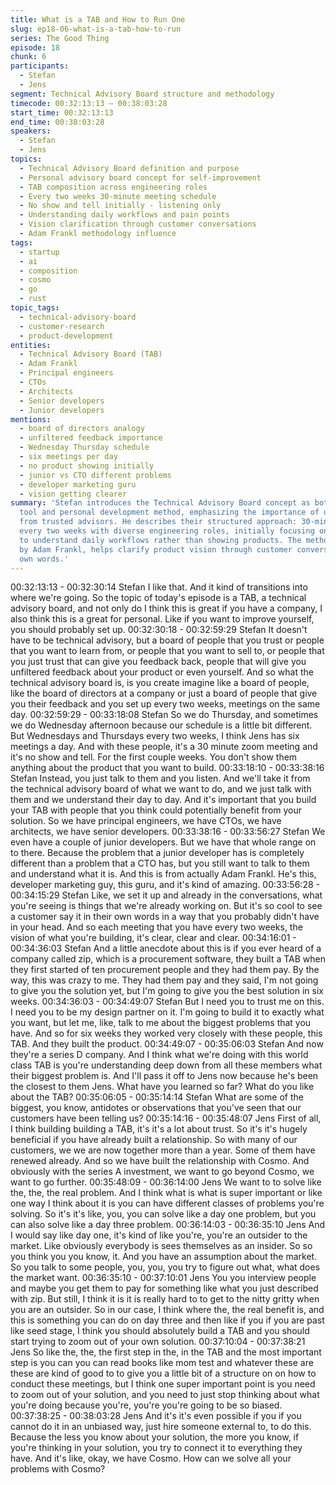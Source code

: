 ```yaml
---
title: What is a TAB and How to Run One
slug: ep18-06-what-is-a-tab-how-to-run
series: The Good Thing
episode: 18
chunk: 6
participants:
  - Stefan
  - Jens
segment: Technical Advisory Board structure and methodology
timecode: 00:32:13:13 – 00:38:03:28
start_time: 00:32:13:13
end_time: 00:38:03:28
speakers:
  - Stefan
  - Jens
topics:
  - Technical Advisory Board definition and purpose
  - Personal advisory board concept for self-improvement
  - TAB composition across engineering roles
  - Every two weeks 30-minute meeting schedule
  - No show and tell initially - listening only
  - Understanding daily workflows and pain points
  - Vision clarification through customer conversations
  - Adam Frankl methodology influence
tags:
  - startup
  - ai
  - composition
  - cosmo
  - go
  - rust
topic_tags:
  - technical-advisory-board
  - customer-research
  - product-development
entities:
  - Technical Advisory Board (TAB)
  - Adam Frankl
  - Principal engineers
  - CTOs
  - Architects
  - Senior developers
  - Junior developers
mentions:
  - board of directors analogy
  - unfiltered feedback importance
  - Wednesday Thursday schedule
  - six meetings per day
  - no product showing initially
  - junior vs CTO different problems
  - developer marketing guru
  - vision getting clearer
summary: 'Stefan introduces the Technical Advisory Board concept as both a business
  tool and personal development method, emphasizing the importance of unfiltered feedback
  from trusted advisors. He describes their structured approach: 30-minute meetings
  every two weeks with diverse engineering roles, initially focusing only on listening
  to understand daily workflows rather than showing products. The methodology, influenced
  by Adam Frankl, helps clarify product vision through customer conversations in their
  own words.'
---
```


00:32:13:13 - 00:32:30:14
Stefan
I like that. And it kind of transitions into where we're going. So the topic of today's episode is a
TAB, a technical advisory board, and not only do I think this is great if you have a company, I
also think this is a great for personal. Like if you want to improve yourself, you should probably
set up.
00:32:30:18 - 00:32:59:29
Stefan
It doesn't have to be technical advisory, but a board of people that you trust or people that you
want to learn from, or people that you want to sell to, or people that you just trust that can give
you feedback back, people that will give you unfiltered feedback about your product or even
yourself. And so what the technical advisory board is, is you create imagine like a board of
people, like the board of directors at a company or just a board of people that give you their
feedback and you set up every two weeks, meetings on the same day.
00:32:59:29 - 00:33:18:08
Stefan
So we do Thursday, and sometimes we do Wednesday afternoon because our schedule is a
little bit different. But Wednesdays and Thursdays every two weeks, I think Jens has six
meetings a day. And with these people, it's a 30 minute zoom meeting and it's no show and tell.
For the first couple weeks. You don't show them anything about the product that you want to
build.
00:33:18:10 - 00:33:38:16
Stefan
Instead, you just talk to them and you listen. And we'll take it from the technical advisory board
of what we want to do, and we just talk with them and we understand their day to day. And it's
important that you build your TAB with people that you think could potentially benefit from your
solution. So we have principal engineers, we have CTOs, we have architects, we have senior
developers.
00:33:38:16 - 00:33:56:27
Stefan
We even have a couple of junior developers. But we have that whole range on to there.
Because the problem that a junior developer has is completely different than a problem that a
CTO has, but you still want to talk to them and understand what it is. And this is from actually
Adam Frankl. He's this, developer marketing guy, this guru, and it's kind of amazing.
00:33:56:28 - 00:34:15:29
Stefan
Like, we set it up and already in the conversations, what you're seeing is things that we're
already working on. But it's so cool to see a customer say it in their own words in a way that you
probably didn't have in your head. And so each meeting that you have every two weeks, the
vision of what you're building, it's clear, clear and clear.
00:34:16:01 - 00:34:36:03
Stefan
And a little anecdote about this is if you ever heard of a company called zip, which is a
procurement software, they built a TAB when they first started of ten procurement people and
they had them pay. By the way, this was crazy to me. They had them pay and they said, I'm not
going to give you the solution yet, but I'm going to give you the best solution in six weeks.
00:34:36:03 - 00:34:49:07
Stefan
But I need you to trust me on this. I need you to be my design partner on it. I'm going to build it
to exactly what you want, but let me, like, talk to me about the biggest problems that you have.
And so for six weeks they worked very closely with these people, this TAB. And they built the
product.
00:34:49:07 - 00:35:06:03
Stefan
And now they're a series D company. And I think what we're doing with this world class TAB is
you're understanding deep down from all these members what their biggest problem is. And I'll
pass it off to Jens now because he's been the closest to them Jens. What have you learned so
far? What do you like about the TAB?
00:35:06:05 - 00:35:14:14
Stefan
What are some of the biggest, you know, antidotes or observations that you've seen that our
customers have been telling us?
00:35:14:16 - 00:35:48:07
Jens
First of all, I think building building a TAB, it's it's a lot about trust. So it's it's hugely beneficial if
you have already built a relationship. So with many of our customers, we we are now together
more than a year. Some of them have renewed already. And so we have built the relationship
with Cosmo. And obviously with the series A investment, we want to go beyond Cosmo, we want
to go further.
00:35:48:09 - 00:36:14:00
Jens
We want to to solve like the, the, the real problem. And I think what is what is super important or
like one way I think about it is you can have different classes of problems you're solving. So it's
it's like, you, you can solve like a day one problem, but you can also solve like a day three
problem.
00:36:14:03 - 00:36:35:10
Jens
And I would say like day one, it's kind of like you're, you're an outsider to the market. Like
obviously everybody is sees themselves as an insider. So so you think you you know, it. And
you have an assumption about the market. So you talk to some people, you, you, you try to
figure out what, what does the market want.
00:36:35:10 - 00:37:10:01
Jens
You you interview people and maybe you get them to pay for something like what you just
described with zip. But still, I think it is it is really hard to to get to the nitty gritty when you are an
outsider. So in our case, I think where the, the real benefit is, and this is something you can do
on day three and then like if you if you are past like seed stage, I think you should absolutely
build a TAB and you should start trying to zoom out of your own solution.
00:37:10:04 - 00:37:38:21
Jens
So like the, the, the first step in the, in the TAB and the most important step is you can you can
read books like mom test and whatever these are these are kind of good to to give you a little bit
of a structure on on how to conduct these meetings, but I think one super important point is you
need to zoom out of your solution, and you need to just stop thinking about what you're doing
because you're, you're you're going to be so biased.
00:37:38:25 - 00:38:03:28
Jens
And it's it's even possible if you if you cannot do it in an unbiased way, just hire someone
external to, to do this. Because the less you know about your solution, the more you know, if
you're thinking in your solution, you try to connect it to everything they have. And it's like, okay,
we have Cosmo. How can we solve all your problems with Cosmo?
